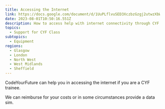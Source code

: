 ```yaml
---
title: Accessing the Internet
link: https://docs.google.com/document/d/1UuPLflvuSED3XczbzGzgj2utwzXbWP-fxKMkqLaqHo4/edit?tab=t.0#heading=h.obj7zunadec0
date: 2023-08-01T10:50:16.551Z
description: How to access help with internet connectivity through CYF
topics:
  - Support for CYF Class
subtopics:
  - Equipment
regions:
  - Glasgow
  - London
  - North West
  - West Midlands
  - Sheffield
---
```


C﻿odeYourFuture can help you in accessing the internet if you are a CYF trainee.

W﻿e can reimburse for your costs or in some circumstances provide a data sim.
